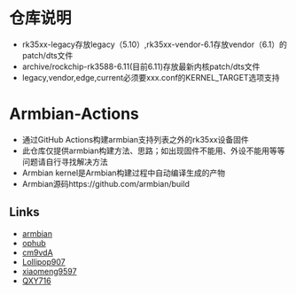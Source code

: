 # 仓库说明 
- rk35xx-legacy存放legacy（5.10）,rk35xx-vendor-6.1存放vendor（6.1）的patch/dts文件
- archive/rockchip-rk3588-6.11(目前6.11)存放最新内核patch/dts文件
- legacy,vendor,edge,current必须要xxx.conf的KERNEL_TARGET选项支持

# Armbian-Actions  
- 通过GitHub Actions构建armbian支持列表之外的rk35xx设备固件
- 此仓库仅提供armbian构建方法、思路；如出现固件不能用、外设不能用等等问题请自行寻找解决方法
- Armbian kernel是Armbian构建过程中自动编译生成的产物
- Armbian源码https://github.com/armbian/build

## Links  
- [armbian](https://github.com/armbian/build)
- [ophub](https://github.com/ophub/amlogic-s9xxx-armbian)
- [cm9vdA](https://github.com/cm9vdA/build-armbian)
- [Lollipop907](https://github.com/Lollipop907)
- [xiaomeng9597](https://github.com/xiaomeng9597/iStoreOS-For-RK33XX)
- [QXY716](https://github.com/QXY716/Fine3399-rk3399-armbian)

